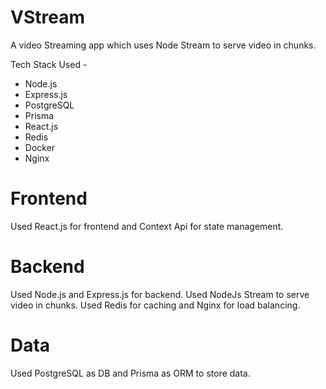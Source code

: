 # VStream
A video Streaming app which uses Node Stream to serve video in chunks.

Tech Stack Used -

- Node.js
- Express.js
- PostgreSQL
- Prisma
- React.js
- Redis
- Docker
- Nginx


# Frontend
Used React.js for frontend and Context Api for state management.

# Backend
Used Node.js and Express.js for backend. 
Used NodeJs Stream to serve video in chunks.
Used Redis for caching and Nginx for load balancing.

# Data
Used PostgreSQL as DB and Prisma as ORM to store data.


